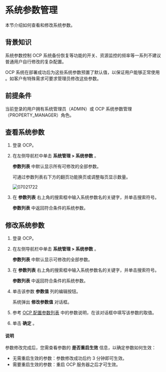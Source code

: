 # 系统参数管理

本节介绍如何查看和修改系统参数。

## 背景知识

系统参数控制 OCP 系统备份恢复等功能的开关、资源监控的频率等一系列不建议普通用户自行修改的复杂配置。

OCP 系统在部署成功后为这些系统参数预置了默认值，以保证用户能够正常使用 。如客户有特殊需求可要求管理员修改这些参数。

## 前提条件

当前登录的用户拥有系统管理员（ADMIN）或 OCP 系统参数管理（PROPERTY_MANAGER）角色。

## 查看系统参数

1. 登录 OCP。

2. 在左侧导航栏中单击 **系统管理 \> 系统参数** 。

   **参数列表** 中默认显示所有可修改的全部参数。

   可通过参数列表右下方的翻页功能换页或调整每页显示数量。

   ![07021722](https://obbusiness-private.oss-cn-shanghai.aliyuncs.com/doc/img/ocp/401/%E5%8F%82%E6%95%B0%E9%87%8D%E5%90%AF.png)

3. 在 **参数列表** 右上角的搜索框中输入系统参数名的关键字，并单击搜索符号。

   **参数列表** 中返回符合条件的系统参数。

## 修改系统参数

1. 登录 OCP。

2. 在左侧导航栏中单击 **系统管理 \> 系统参数** 。

   **参数列表** 中默认显示可修改的全部参数。

3. 在 **参数列表** 右上角的搜索框中输入系统参数名的关键字，并单击搜索符号。

   **参数列表** 中返回符合条件的系统参数。

4. 单击该参数 **参数值** 列的编辑按钮。

   系统弹出 **修改参数值** 对话框。

5. 参考 [OCP 配置参数列表](../13.appendix-2/1.ocp-configuration-parameters.md) 中的参数说明，在该对话框中填写该参数的取值。

6. 单击 **确定** 。

  <main id="notice" type='explain'>
    <h4>说明</h4>
    <p>参数修改完成后，您需查看参数的 <strong>是否重启生效</strong> 信息，以确定参数如何生效：</p>
    <ul>
    <li>无需重启生效的参数：参数修改成功后约 3 分钟即可生效。</li>
    <li>需要重启生效的参数：重启 OCP 服务器之后才可生效。</li>
    </ul>
  </main>
